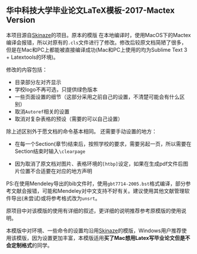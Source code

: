 华中科技大学毕业论文LaTeX模板-2017-Mactex Version
---

本项目源自[Skinaze](https://github.com/skinaze/HUSTPaperTemp)的项目。原本的模版
在本地编译时，使用MacOS下的Mactex编译会报错，所以对原有的`.cls`文件进行了修改。修改后较原文档简陋了很多，但是在Mac和PC上都能被直接编译成功(Mac和PC上使用的均为Sublime Text 3 + Latextools的环境)。

修改的内容包括：

- 目录部分左对齐显示
- 学校logo不再可选，只提供绿色版本
- 一些页面设置的细节（这部分采用之前自己的设置，不清楚可能会有什么区别）
- 取消`Autoref`相关的设置
- 取消对复杂表格的预设（需要的可以自己设置）

除上述区别外于愿文档的命令基本相同。
还需要手动设置的地方：

- 在每一个Section(章节)结束后，按照学校的要求，需要另起一页，所以需要在Section结束时输入`\clearpage`

- 因为取消了原文档对图片、表格环境的`[htbp]`设定，如果在生成pdf文件后图片位置不合适要在对应的地方声明


PS:在使用Mendeley导出的bib文件时，使用`gbt7714-2005.bst`格式编译，部分参考文献会报错，可能和Mendeley对中文支持不好有关。建议使用其他文献管理软件导出(未尝试)或将参考格式改为`unsrt`。


原项目中对该模版的使用有详细的叙述，更详细的说明推荐参考原模版的使用说明。

本模版中对环境、一些命令的设置均沿用[Skinaze](https://github.com/skinaze/HUSTPaperTemp)的模版，Windows用户推荐使用该模版，因为设置更加丰富，本模版适用**买了Mac想用Latex写毕业论文但是不会定制格式**的同学。